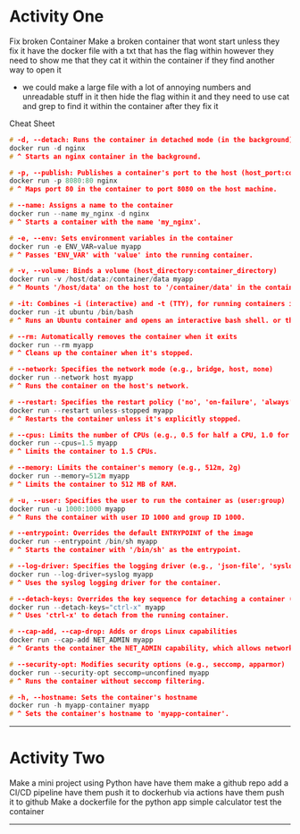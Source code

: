 # Activity One 

Fix broken Container 
Make a broken container that wont start unless they fix it  have the docker file with a txt that has the flag within however they need to show me that they cat it within the container if  they find another way to open it
- we could make a large file with a lot of annoying numbers and unreadable stuff in it then hide the flag within it and they need to use cat and grep to find it within the container after they fix it 


Cheat Sheet 

```C
# -d, --detach: Runs the container in detached mode (in the background)
docker run -d nginx
# ^ Starts an nginx container in the background.

# -p, --publish: Publishes a container's port to the host (host_port:container_port)
docker run -p 8080:80 nginx
# ^ Maps port 80 in the container to port 8080 on the host machine.

# --name: Assigns a name to the container
docker run --name my_nginx -d nginx
# ^ Starts a container with the name 'my_nginx'.

# -e, --env: Sets environment variables in the container
docker run -e ENV_VAR=value myapp
# ^ Passes 'ENV_VAR' with 'value' into the running container.

# -v, --volume: Binds a volume (host_directory:container_directory)
docker run -v /host/data:/container/data myapp
# ^ Mounts '/host/data' on the host to '/container/data' in the container.

# -it: Combines -i (interactive) and -t (TTY), for running containers interactively
docker run -it ubuntu /bin/bash
# ^ Runs an Ubuntu container and opens an interactive bash shell. or the name of the container

# --rm: Automatically removes the container when it exits
docker run --rm myapp
# ^ Cleans up the container when it's stopped.

# --network: Specifies the network mode (e.g., bridge, host, none)
docker run --network host myapp
# ^ Runs the container on the host's network.

# --restart: Specifies the restart policy ('no', 'on-failure', 'always', 'unless-stopped')
docker run --restart unless-stopped myapp
# ^ Restarts the container unless it's explicitly stopped.

# --cpus: Limits the number of CPUs (e.g., 0.5 for half a CPU, 1.0 for one CPU)
docker run --cpus=1.5 myapp
# ^ Limits the container to 1.5 CPUs.

# --memory: Limits the container's memory (e.g., 512m, 2g)
docker run --memory=512m myapp
# ^ Limits the container to 512 MB of RAM.

# -u, --user: Specifies the user to run the container as (user:group)
docker run -u 1000:1000 myapp
# ^ Runs the container with user ID 1000 and group ID 1000.

# --entrypoint: Overrides the default ENTRYPOINT of the image
docker run --entrypoint /bin/sh myapp
# ^ Starts the container with '/bin/sh' as the entrypoint.

# --log-driver: Specifies the logging driver (e.g., 'json-file', 'syslog', 'none')
docker run --log-driver=syslog myapp
# ^ Uses the syslog logging driver for the container.

# --detach-keys: Overrides the key sequence for detaching a container (default: Ctrl-p Ctrl-q)
docker run --detach-keys="ctrl-x" myapp
# ^ Uses 'ctrl-x' to detach from the running container.

# --cap-add, --cap-drop: Adds or drops Linux capabilities
docker run --cap-add NET_ADMIN myapp
# ^ Grants the container the NET_ADMIN capability, which allows network-related operations.

# --security-opt: Modifies security options (e.g., seccomp, apparmor)
docker run --security-opt seccomp=unconfined myapp
# ^ Runs the container without seccomp filtering.

# -h, --hostname: Sets the container's hostname
docker run -h myapp-container myapp
# ^ Sets the container's hostname to 'myapp-container'.

```

----

# Activity Two 

Make a mini project using Python have have them make a github repo 
add a CI/CD pipeline 
have them push it to dockerhub via actions
have them push it to github 
Make a dockerfile for the python app simple calculator 
test the container 

---
